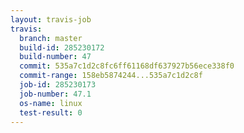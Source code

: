 ```yaml
---
layout: travis-job
travis:
  branch: master
  build-id: 285230172
  build-number: 47
  commit: 535a7c1d2c8fc6ff61168df637927b56ece338f0
  commit-range: 158eb5874244...535a7c1d2c8f
  job-id: 285230173
  job-number: 47.1
  os-name: linux
  test-result: 0
---
```

